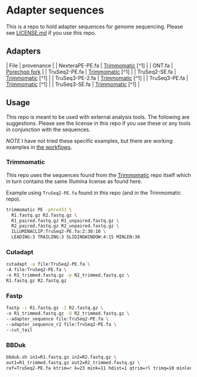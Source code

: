 # Adapter sequences

This is a repo to hold adapter sequences for genome sequencing.
Please see [LICENSE.md](/LICENSE.md) if you use this repo.

## Adapters

| File | provenance |
| NexteraPE-PE.fa | [Trimmomatic](https://github.com/usadellab/Trimmomatic) [^1] |
| ONT.fa | [Porechop fork](https://github.com/BioWilko/Porechop) |
| TruSeq2-PE.fa | [Trimmomatic](https://github.com/usadellab/Trimmomatic) [^1] |
| TruSeq2-SE.fa | [Trimmomatic](https://github.com/usadellab/Trimmomatic) [^1] |
| TruSeq3-PE-2.fa | [Trimmomatic](https://github.com/usadellab/Trimmomatic) [^1] |
| TruSeq3-PE.fa | [Trimmomatic](https://github.com/usadellab/Trimmomatic) [^1] |
| TruSeq3-SE.fa | [Trimmomatic](https://github.com/usadellab/Trimmomatic) [^1] |

## Usage

This repo is meant to be used with external analysis tools.
The following are suggestions.
Please see the license in this repo if you use these or any tools in conjunction with the sequences.

_NOTE_ I have not tried these specific examples, but there are working examples in [the workflows](/.github/workflows).

### Trimmomatic

This repo uses the sequences found from the [Trimmomatic](https://github.com/usadellab/Trimmomatic) repo itself which in turn contains the same Illumina license as found here.

Example using `TruSeq2-PE.fa` found in this repo (and in the Trimmomatic repo).

```bash
trimmomatic PE -phred33 \
  R1.fastq.gz R2.fastq.gz \
  R1_paired.fastq.gz R1_unpaired.fastq.gz \
  R2_paired.fastq.gz R2_unpaired.fastq.gz \
  ILLUMINACLIP:TruSeq2-PE.fa:2:30:10 \
  LEADING:3 TRAILING:3 SLIDINGWINDOW:4:15 MINLEN:36
```

### Cutadapt

```bash
cutadapt -a file:TruSeq2-PE.fa \
-A file:TruSeq2-PE.fa \
-o R1_trimmed.fastq.gz -p R2_trimmed.fastq.gz \
R1.fastq.gz R2.fastq.gz
```

### Fastp

```bash
fastp -i R1.fastq.gz -I R2.fastq.gz \
-o R1_trimmed.fastq.gz -O R2_trimmed.fastq.gz \
--adapter_sequence file:TruSeq2-PE.fa \
--adapter_sequence_r2 file:TruSeq2-PE.fa \
--cut_tail
```

### BBDuk

```bash
bbduk.sh in1=R1.fastq.gz in2=R2.fastq.gz \
out1=R1_trimmed.fastq.gz out2=R2_trimmed.fastq.gz \
ref=TruSeq2-PE.fa ktrim=r k=23 mink=11 hdist=1 qtrim=rl trimq=10 minlength=36
```
